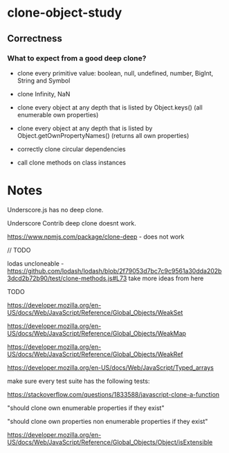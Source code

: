 # clone-object-study

## Correctness

### What to expect from a good deep clone?

- clone every primitive value: boolean, null, undefined, number, BigInt, String and Symbol

- clone Infinity, NaN

- clone every object at any depth that is listed by Object.keys() (all enumerable own properties)

- clone every object at any depth that is listed by Object.getOwnPropertyNames() (returns all own properties)

- correctly clone circular dependencies

- call clone methods on class instances

# Notes

Underscore.js has no deep clone.

Underscore Contrib deep clone doesnt work.

https://www.npmjs.com/package/clone-deep - does not work

// TODO

lodas uncloneable - https://github.com/lodash/lodash/blob/2f79053d7bc7c9c9561a30dda202b3dcd2b72b90/test/clone-methods.js#L73
take more ideas from here

TODO

https://developer.mozilla.org/en-US/docs/Web/JavaScript/Reference/Global_Objects/WeakSet

https://developer.mozilla.org/en-US/docs/Web/JavaScript/Reference/Global_Objects/WeakMap

https://developer.mozilla.org/en-US/docs/Web/JavaScript/Reference/Global_Objects/WeakRef

https://developer.mozilla.org/en-US/docs/Web/JavaScript/Typed_arrays

make sure every test suite has the following tests:

https://stackoverflow.com/questions/1833588/javascript-clone-a-function

"should clone own enumerable properties if they exist"

"should clone own properties non enumerable properties if they exist"

https://developer.mozilla.org/en-US/docs/Web/JavaScript/Reference/Global_Objects/Object/isExtensible